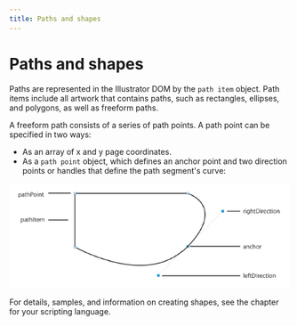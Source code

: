 ```yaml
---
title: Paths and shapes
---
```

# Paths and shapes

Paths are represented in the Illustrator DOM by the `path item` object. Path items include all artwork that contains paths, such as rectangles, ellipses, and polygons, as well as freeform paths.

A freeform path consists of a series of path points. A path point can be specified in two ways:

- As an array of x and y page coordinates.
- As a `path point` object, which defines an anchor point and two direction points or handles that define the path segment's curve:

![Path Point Object](../_static/pathPointObject.jpg)

For details, samples, and information on creating shapes, see the chapter for your scripting language.
